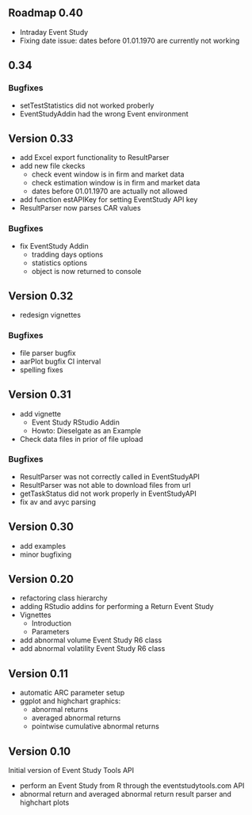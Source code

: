## Roadmap 0.40

- Intraday Event Study
- Fixing date issue: dates before 01.01.1970 are currently not working


## 0.34

### Bugfixes

- setTestStatistics did not worked proberly
- EventStudyAddin had the wrong Event environment


## Version 0.33

- add Excel export functionality to ResultParser
- add new file ckecks
    - check event window is in firm and market data
    - check estimation window is in firm and market data
    - dates before 01.01.1970 are actually not allowed
- add function estAPIKey for setting EventStudy API key
- ResultParser now parses CAR values

### Bugfixes

- fix EventStudy Addin 
    - tradding days options
    - statistics options
    - object is now returned to console


## Version 0.32

- redesign vignettes

### Bugfixes 

- file parser bugfix
- aarPlot bugfix CI interval
- spelling fixes


## Version 0.31

- add vignette
    - Event Study RStudio Addin
    - Howto: Dieselgate as an Example
- Check data files in prior of file upload


### Bugfixes

- ResultParser was not correctly called in EventStudyAPI
- ResultParser was not able to download files from url
- getTaskStatus did not work properly in EventStudyAPI 
- fix av and avyc parsing


## Version 0.30

- add examples
- minor bugfixing


## Version 0.20

- refactoring class hierarchy
- adding RStudio addins for performing a Return Event Study
- Vignettes
    - Introduction
    - Parameters
- add abnormal volume Event Study R6 class
- add abnormal volatility Event Study R6 class


## Version 0.11

- automatic ARC parameter setup
- ggplot and highchart graphics:
    - abnormal returns
    - averaged abnormal returns
    - pointwise cumulative abnormal returns


## Version 0.10

Initial version of Event Study Tools API

- perform an Event Study from R through the eventstudytools.com API
- abnormal return and averaged abnormal return result parser and highchart plots
